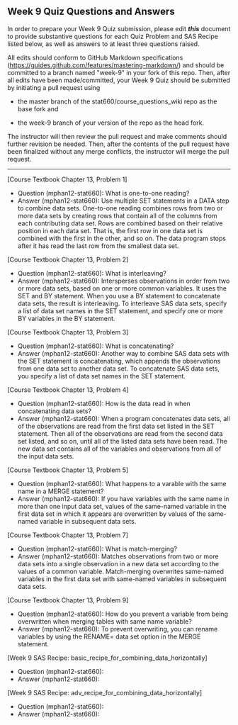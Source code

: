 
## Week 9 Quiz Questions and Answers

In order to prepare your Week 9 Quiz submission, please edit ***this*** document to provide substantive questions for each Quiz Problem and SAS Recipe listed below, as well as answers to at least three questions raised.

All edits should conform to GitHub Markdown specifications (https://guides.github.com/features/mastering-markdown/) and should be committed to a branch named "week-9" in your fork of this repo. Then, after all edits have been made/committed, your Week 9 Quiz should be submitted by initiating a pull request using

- the master branch of the stat660/course_questions_wiki repo as the base fork and

- the week-9 branch of your version of the repo as the head fork.

The instructor will then review the pull request and make comments should further revision be needed. Then, after the contents of the pull request have been finalized without any merge conflicts, the instructor will merge the pull request.



********************************************************************************



[Course Textbook Chapter 13, Problem 1]
- Question (mphan12-stat660): What is one-to-one reading?
- Answer (mphan12-stat660): Use multiple SET statements in a DATA step to combine data sets. One-to-one reading combines rows from two or more data sets by creating rows that contain all of the columns from each contributing data set. Rows are combined based on their relative position in each data set. That is, the first row in one data set is combined with the first in the other, and so on. The data program stops after it has read the last row from the smallest data set.



[Course Textbook Chapter 13, Problem 2]
- Question (mphan12-stat660): What is interleaving?
- Answer (mphan12-stat660): Intersperses observations in order from two or more data sets, based on one or more common variables. It uses the SET and BY statement.  When you use a BY statement to concatenate data sets, the result is interleaving. To interleave SAS data sets, specify a list of data set names in the SET statement, and specify one or more BY variables in the BY statement.



[Course Textbook Chapter 13, Problem 3]
- Question (mphan12-stat660): What is concatenating?
- Answer (mphan12-stat660): Another way to combine SAS data sets with the SET statement is concatenating, which appends the observations from one data set to another data set. To concatenate SAS data sets, you specify a list of data set names in the SET statement. 



[Course Textbook Chapter 13, Problem 4]
- Question (mphan12-stat660): How is the data read in when concatenating data sets?
- Answer (mphan12-stat660): When a program concatenates data sets, all of the observations are read from the first data set listed in the SET statement. Then all of the observations are read from the second data set listed, and so on, until all of the listed data sets have been read. The new data set contains all of the variables and observations from all of the input data sets.



[Course Textbook Chapter 13, Problem 5]
- Question (mphan12-stat660): What happens to a varable with the same name in a MERGE statement?
- Answer (mphan12-stat660): If you have variables with the same name in more than one input data set, values of the same-named variable in the first data set in which it appears are overwritten by values of the same-named variable in subsequent data sets.



[Course Textbook Chapter 13, Problem 7]
- Question (mphan12-stat660): What is match-merging?
- Answer (mphan12-stat660): Matches observations from two or more data sets into a single observation in a new data set according to the values of a common variable.  Match-merging overwrites same-named variables in the first data set with same-named variables in subsequent data sets. 



[Course Textbook Chapter 13, Problem 9]
- Question (mphan12-stat660): How do you prevent a variable from being overwritten when merging tables with same name variable?
- Answer (mphan12-stat660): To prevent overwriting, you can rename variables by using the RENAME= data set option in the MERGE statement.



[Week 9 SAS Recipe: basic_recipe_for_combining_data_horizontally]
- Question (mphan12-stat660): 
- Answer (mphan12-stat660): 



[Week 9 SAS Recipe: adv_recipe_for_combining_data_horizontally]
- Question (mphan12-stat660): 
- Answer (mphan12-stat660): 


